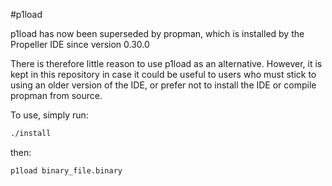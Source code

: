 #p1load

p1load has now been superseded by propman, which is installed by the Propeller IDE since version 0.30.0

There is therefore little reason to use p1load as an alternative. However, it is kept in this repository in case it could be useful to users who must stick to using an older version of the IDE, or prefer not to install the IDE or compile propman from source.

To use, simply run:

```bash
./install
```
then:

```bash
p1load binary_file.binary
```
